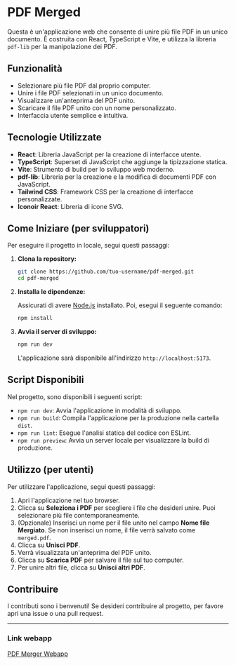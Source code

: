 # PDF Merged

Questa è un'applicazione web che consente di unire più file PDF in un unico documento. È costruita con React, TypeScript e Vite, e utilizza la libreria `pdf-lib` per la manipolazione dei PDF.

## Funzionalità

- Selezionare più file PDF dal proprio computer.
- Unire i file PDF selezionati in un unico documento.
- Visualizzare un'anteprima del PDF unito.
- Scaricare il file PDF unito con un nome personalizzato.
- Interfaccia utente semplice e intuitiva.

## Tecnologie Utilizzate

- **React**: Libreria JavaScript per la creazione di interfacce utente.
- **TypeScript**: Superset di JavaScript che aggiunge la tipizzazione statica.
- **Vite**: Strumento di build per lo sviluppo web moderno.
- **pdf-lib**: Libreria per la creazione e la modifica di documenti PDF con JavaScript.
- **Tailwind CSS**: Framework CSS per la creazione di interfacce personalizzate.
- **Iconoir React**: Libreria di icone SVG.

## Come Iniziare (per sviluppatori)

Per eseguire il progetto in locale, segui questi passaggi:

1. **Clona la repository:**

    ```bash
    git clone https://github.com/tuo-username/pdf-merged.git
    cd pdf-merged
    ```

2. **Installa le dipendenze:**

    Assicurati di avere [Node.js](https://nodejs.org/) installato. Poi, esegui il seguente comando:

    ```bash
    npm install
    ```

3. **Avvia il server di sviluppo:**

    ```bash
    npm run dev
    ```

    L'applicazione sarà disponibile all'indirizzo `http://localhost:5173`.

## Script Disponibili

Nel progetto, sono disponibili i seguenti script:

- `npm run dev`: Avvia l'applicazione in modalità di sviluppo.
- `npm run build`: Compila l'applicazione per la produzione nella cartella `dist`.
- `npm run lint`: Esegue l'analisi statica del codice con ESLint.
- `npm run preview`: Avvia un server locale per visualizzare la build di produzione.

## Utilizzo (per utenti)

Per utilizzare l'applicazione, segui questi passaggi:

1. Apri l'applicazione nel tuo browser.
2. Clicca su **Seleziona i PDF** per scegliere i file che desideri unire. Puoi selezionare più file contemporaneamente.
3. (Opzionale) Inserisci un nome per il file unito nel campo **Nome file Mergiato**. Se non inserisci un nome, il file verrà salvato come `merged.pdf`.
4. Clicca su **Unisci PDF**.
5. Verrà visualizzata un'anteprima del PDF unito.
6. Clicca su **Scarica PDF** per salvare il file sul tuo computer.
7. Per unire altri file, clicca su **Unisci altri PDF**.

## Contribuire

I contributi sono i benvenuti! Se desideri contribuire al progetto, per favore apri una issue o una pull request.

---

### Link webapp

[PDF Merger Webapp](https://pdf-merged.vercel.app/)